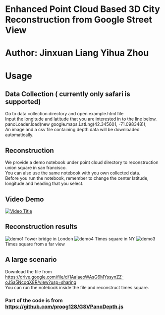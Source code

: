 # Enhanced Point Cloud Based 3D City Reconstruction from Google Street View
# Author: Jinxuan Liang Yihua Zhou

# Usage

## Data Collection ( currently only safari is supported)
Go to data collection directory and open example.html file\
Input the longitude and latitude that you are interested in to the line below.\
panoLoader.load(new google.maps.LatLng(42.345601, -71.098348));\
An image and a csv file containing depth data will be downloaded automatically.

## Reconstruction
We provide a demo notebook under point cloud directory to reconstruction union square in san francisco.\
You can also use the same notebook with you own collected data.\
Before you run the notebook, remember to change the center latitude, longitude and heading that you select.

## Video Demo
[![Video Title](https://img.youtube.com/vi/TUSRpaOvvdU/0.jpg)](https://youtu.be/TUSRpaOvvdU)

## Reconstruction results
![demo1](https://github.com/RichZhou1999/street_view_project/assets/91929958/9baff3af-5b28-49c5-a587-bf26c07d42a3)
Tower bridge in London
![demo4](https://github.com/RichZhou1999/street_view_project/assets/91929958/9287c43f-6821-44cb-a10a-d40cecff3258)
Times square in NY
![demo3](https://github.com/RichZhou1999/street_view_project/assets/91929958/0bab5f73-9aef-4cad-870e-f53b7dc2318c)
Times square from a far view

## A large scenario
Download the file from https://drive.google.com/file/d/1AaIaeoWAsG6MYssynZZ-oJSa5NcoqX8R/view?usp=sharing \
You can run the notebook inside the file and reconstruct times square.

### Part of the code is from https://github.com/proog128/GSVPanoDepth.js
